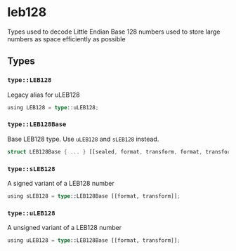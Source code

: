 # leb128
Types used to decode Little Endian Base 128 numbers used to store large numbers as space efficiently as possible


## Types

### `type::LEB128`

Legacy alias for uLEB128

```rust
using LEB128 = type::uLEB128;
```
### `type::LEB128Base`

Base LEB128 type. Use `uLEB128` and `sLEB128` instead.

```rust
struct LEB128Base { ... } [[sealed, format, transform, format, transform]];
```
### `type::sLEB128`

A signed variant of a LEB128 number

```rust
using sLEB128 = type::LEB128Base [[format, transform]];
```
### `type::uLEB128`

A unsigned variant of a LEB128 number

```rust
using uLEB128 = type::LEB128Base [[format, transform]];
```
